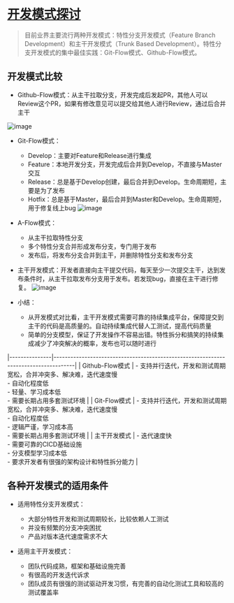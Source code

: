 # [开发模式探讨](https://github.com/EasonAssassin/blog_with_issues/issues/5)

> 目前业界主要流行两种开发模式：特性分支开发模式（Feature Branch Development）和主干开发模式（Trunk Based Development）。特性分支开发模式的集中最佳实践：Git-Flow模式、Github-Flow模式。

## 开发模式比较

- Github-Flow模式：从主干拉取分支，开发完成后发起PR，其他人可以Review这个PR，如果有修改意见可以提交给其他人进行Review，通过后合并主干

![image](https://user-images.githubusercontent.com/26082007/222652503-7dbfa306-69fb-4845-bd5e-6e2e349d7f9a.png)

- Git-Flow模式：
   - Develop：主要对Feature和Release进行集成
   - Feature：本地开发分支，开发完成后合并到Develop，不直接与Master交互
   - Release：总是基于Develop创建，最后合并到Develop。生命周期短，主要是为了发布
   - Hotfix：总是基于Master，最后合并到Master和Develop。生命周期短，用于修复线上bug
![image](https://user-images.githubusercontent.com/26082007/222653219-805db133-40cf-4b16-b734-19b15f2da3ca.png)

- A-Flow模式：
   - 从主干拉取特性分支
   - 多个特性分支合并形成发布分支，专门用于发布
   - 发布后，将发布分支合并到主干，并删除特性分支和发布分支



- 主干开发模式：开发者直接向主干提交代码，每天至少一次提交主干，达到发布条件时，从主干拉取发布分支用于发布。若发现bug，直接在主干进行修复。
![image](https://user-images.githubusercontent.com/26082007/222653508-72bce83a-1934-4554-b0dd-58df646a6b18.png)

- 小结：
  - 从开发模式对比看，主干开发模式需要可靠的持续集成平台，保障提交到主干的代码是高质量的。自动持续集成代替人工测试，提高代码质量
  - 简单的分支模型，保证了开发操作不容易出错。特性拆分和搞笑的持续集成减少了冲突解决的概率，发布也可以随时进行

|---------------|-------------------------------------------------------------------------------------|
| Github-Flow模式 | - 支持并行迭代，开发和测试周期宽松，合并冲突多、解决难，迭代速度慢<br/>- 自动化程度低<br/>- 轻量、学习成本低<br/>- 需要长期占用多套测试环境   |
| Git-Flow模式    | - 支持并行迭代，开发和测试周期宽松，合并冲突多、解决难，迭代速度慢<br/>- 自动化程度低<br/>- 逻辑严谨，学习成本高<br/>- 需要长期占用多套测试环境 |
| 主干开发模式        | - 迭代速度快<br/> - 需要可靠的CICD基础设施<br/>- 分支模型学习成本低<br/>- 要求开发者有很强的架构设计和特性拆分能力             |

## 各种开发模式的适用条件

- 适用特性分支开发模式：
  - 大部分特性开发和测试周期较长，比较依赖人工测试
  - 并没有频繁的分支冲突困扰
  - 产品对版本迭代速度需求不大

- 适用主干开发模式：
  - 团队代码成熟，框架和基础设施完善
  - 有很高的开发迭代诉求
  - 团队成员有很强的测试驱动开发习惯，有完善的自动化测试工具和较高的测试覆盖率

